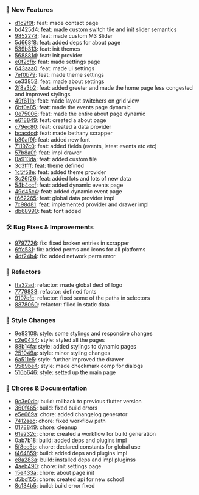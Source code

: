 

### 🎉 New Features
* [d1c2f0f](https://github.com/RyanYuuki/BethanyHigh/commit/d1c2f0f): feat: made contact page
* [bd425d4](https://github.com/RyanYuuki/BethanyHigh/commit/bd425d4): feat: made custom switch tile and init slider semantics
* [9852278](https://github.com/RyanYuuki/BethanyHigh/commit/9852278): feat: made custom M3 Slider
* [5d668f8](https://github.com/RyanYuuki/BethanyHigh/commit/5d668f8): feat: added deps for about page
* [539b313](https://github.com/RyanYuuki/BethanyHigh/commit/539b313): feat: init themes
* [568881d](https://github.com/RyanYuuki/BethanyHigh/commit/568881d): feat: init provider
* [e0f2cfb](https://github.com/RyanYuuki/BethanyHigh/commit/e0f2cfb): feat: made settings page
* [643aaa0](https://github.com/RyanYuuki/BethanyHigh/commit/643aaa0): feat: made ui settings
* [7ef0b79](https://github.com/RyanYuuki/BethanyHigh/commit/7ef0b79): feat: made theme settings
* [ce33852](https://github.com/RyanYuuki/BethanyHigh/commit/ce33852): feat: made about settings
* [2f8a3b2](https://github.com/RyanYuuki/BethanyHigh/commit/2f8a3b2): feat: added greeter and made the home page less congested and improved stylings
* [49f611b](https://github.com/RyanYuuki/BethanyHigh/commit/49f611b): feat: made layout switchers on grid view
* [6bf0a85](https://github.com/RyanYuuki/BethanyHigh/commit/6bf0a85): feat: made the events page dynamic
* [0e75006](https://github.com/RyanYuuki/BethanyHigh/commit/0e75006): feat:  made the entire about page dynamic
* [e618849](https://github.com/RyanYuuki/BethanyHigh/commit/e618849): feat: created a about page
* [c79ec80](https://github.com/RyanYuuki/BethanyHigh/commit/c79ec80): feat: created a data provider
* [bcacdcd](https://github.com/RyanYuuki/BethanyHigh/commit/bcacdcd): feat: made bethany scrapper
* [b30af9f](https://github.com/RyanYuuki/BethanyHigh/commit/b30af9f): feat: added new font
* [71197c0](https://github.com/RyanYuuki/BethanyHigh/commit/71197c0): feat: added fields (events, latest events etc etc)
* [57b8a0f](https://github.com/RyanYuuki/BethanyHigh/commit/57b8a0f): feat: impl drawer
* [0a913da](https://github.com/RyanYuuki/BethanyHigh/commit/0a913da): feat: added custom tile
* [3c3ffff](https://github.com/RyanYuuki/BethanyHigh/commit/3c3ffff): feat: theme defined
* [1c5f58e](https://github.com/RyanYuuki/BethanyHigh/commit/1c5f58e): feat: added theme provider
* [3c26f26](https://github.com/RyanYuuki/BethanyHigh/commit/3c26f26): feat: added lots and lots of new data
* [54b4ccf](https://github.com/RyanYuuki/BethanyHigh/commit/54b4ccf): feat: added dynamic events page
* [49d45c4](https://github.com/RyanYuuki/BethanyHigh/commit/49d45c4): feat:  added dynamic event page
* [f662265](https://github.com/RyanYuuki/BethanyHigh/commit/f662265): feat: global data provider impl
* [7c98d81](https://github.com/RyanYuuki/BethanyHigh/commit/7c98d81): feat: implemented provider and drawer impl
* [db68990](https://github.com/RyanYuuki/BethanyHigh/commit/db68990): feat: font added

### 🛠️ Bug Fixes & Improvements
* [9797726](https://github.com/RyanYuuki/BethanyHigh/commit/9797726): fix: fixed broken entries in scrapper
* [6ffc531](https://github.com/RyanYuuki/BethanyHigh/commit/6ffc531): fix: added perms and icons for all platforms
* [4df24b4](https://github.com/RyanYuuki/BethanyHigh/commit/4df24b4): fix: added network perm error

### 🔧 Refactors
* [ffa32ad](https://github.com/RyanYuuki/BethanyHigh/commit/ffa32ad): refactor: made global decl of logo
* [7779833](https://github.com/RyanYuuki/BethanyHigh/commit/7779833): refactor: defined fonts
* [9197efc](https://github.com/RyanYuuki/BethanyHigh/commit/9197efc): refactor: fixed some of the paths in selectors
* [8878060](https://github.com/RyanYuuki/BethanyHigh/commit/8878060): refactor: filled in static data

### 🎨 Style Changes
* [9e83108](https://github.com/RyanYuuki/BethanyHigh/commit/9e83108): style: some stylings and responsive changes
* [c2e0434](https://github.com/RyanYuuki/BethanyHigh/commit/c2e0434): style: styled all the pages
* [88b14fa](https://github.com/RyanYuuki/BethanyHigh/commit/88b14fa): style: added stylings to dynamic pages
* [251049a](https://github.com/RyanYuuki/BethanyHigh/commit/251049a): style: minor styling changes
* [6a511e5](https://github.com/RyanYuuki/BethanyHigh/commit/6a511e5): style: further improved the drawer
* [9589be4](https://github.com/RyanYuuki/BethanyHigh/commit/9589be4): style: made checkmark comp for dialogs
* [516b646](https://github.com/RyanYuuki/BethanyHigh/commit/516b646): style: setted up the main page

### 🧹 Chores & Documentation
* [9c3e0db](https://github.com/RyanYuuki/BethanyHigh/commit/9c3e0db): build: rollback to previous flutter version
* [360f465](https://github.com/RyanYuuki/BethanyHigh/commit/360f465): build: fixed build errors
* [e5e669a](https://github.com/RyanYuuki/BethanyHigh/commit/e5e669a): chore: added changelog generator
* [7412aec](https://github.com/RyanYuuki/BethanyHigh/commit/7412aec): chore: fixed workflow path
* [0178849](https://github.com/RyanYuuki/BethanyHigh/commit/0178849): chore: cleanup
* [61e232c](https://github.com/RyanYuuki/BethanyHigh/commit/61e232c): chore: created a workflow for build generation
* [0ab7b18](https://github.com/RyanYuuki/BethanyHigh/commit/0ab7b18): build: added deps and plugins impl
* [5f8ec5b](https://github.com/RyanYuuki/BethanyHigh/commit/5f8ec5b): chore: declared constants for global use
* [f464859](https://github.com/RyanYuuki/BethanyHigh/commit/f464859): build: added deps and plugins impl
* [e8a283a](https://github.com/RyanYuuki/BethanyHigh/commit/e8a283a): build: installed deps and impl pluginss
* [4aeb490](https://github.com/RyanYuuki/BethanyHigh/commit/4aeb490): chore: init settings page
* [15e433a](https://github.com/RyanYuuki/BethanyHigh/commit/15e433a): chore: about page init
* [d5bd155](https://github.com/RyanYuuki/BethanyHigh/commit/d5bd155): chore: created api for new school
* [8c134b5](https://github.com/RyanYuuki/BethanyHigh/commit/8c134b5): build: build error fixed

